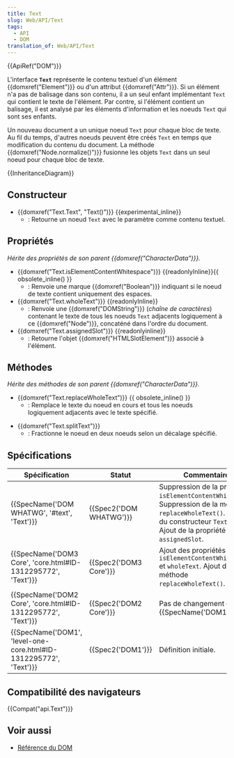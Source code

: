 ```yaml
---
title: Text
slug: Web/API/Text
tags:
  - API
  - DOM
translation_of: Web/API/Text
---
```

{{ApiRef("DOM")}}

L'interface **`Text`** représente le contenu textuel d'un élément {{domxref("Element")}} ou d'un attribut {{domxref("Attr")}}. Si un élément n'a pas de balisage dans son contenu, il a un seul enfant implémentant `Text` qui contient le texte de l'élément.  Par contre, si l'élément contient un balisage, il est analysé par les éléments d'information et les noeuds `Text` qui sont ses enfants.

Un nouveau document a un unique noeud `Text` pour chaque bloc de texte. Au fil du temps, d'autres noeuds peuvent être créés `Text` en temps que modification du contenu du document.  La méthode {{domxref("Node.normalize()")}}  fusionne les objets `Text`  dans un seul noeud pour chaque bloc de texte.

{{InheritanceDiagram}}

## Constructeur

- {{domxref("Text.Text", "Text()")}} {{experimental_inline}}
  - : Retourne un noeud `Text` avec le paramètre comme contenu textuel.

## Propriétés

_Hérite des propriétés de son parent {{domxref("CharacterData")}}._

- {{domxref("Text.isElementContentWhitespace")}} {{readonlyInline}}{{ obsolete_inline() }}
  - : Renvoie une marque {{domxref("Boolean")}} indiquant si le noeud de texte contient uniquement des espaces.
- {{domxref("Text.wholeText")}} {{readonlyInline}}
  - : Renvoie une {{domxref("DOMString")}} (_chaîne de caractères_) contenant le texte de tous les noeuds `Text` adjacents logiquement à ce {{domxref("Node")}}, concaténé dans l'ordre du document.
- {{domxref("Text.assignedSlot")}} {{readonlyinline}}
  - : Retourne l'objet {{domxref("HTMLSlotElement")}}  associé à l'élément.

## Méthodes

_Hérite des méthodes de son parent {{domxref("CharacterData")}}._

<!---->

- {{domxref("Text.replaceWholeText")}} {{ obsolete_inline() }}
  - : Remplace le texte du noeud en cours et tous les noeuds logiquement adjacents avec le texte spécifié.

<!---->

- {{domxref("Text.splitText")}}
  - : Fractionne le noeud en deux noeuds selon un décalage spécifié.

## Spécifications

| Spécification                                                                            | Statut                           | Commentaire                                                                                                                                                                     |
| ---------------------------------------------------------------------------------------- | -------------------------------- | ------------------------------------------------------------------------------------------------------------------------------------------------------------------------------- |
| {{SpecName('DOM WHATWG', '#text', 'Text')}}                                 | {{Spec2('DOM WHATWG')}} | Suppression de la propriété `isElementContentWhitespace`. Suppression de la méthode `replaceWholeText()`. Ajout du constructeur `Text()`. Ajout de la propriété `assignedSlot`. |
| {{SpecName('DOM3 Core', 'core.html#ID-1312295772', 'Text')}}         | {{Spec2('DOM3 Core')}}     | Ajout des propriétés `isElementContentWhitespace` et `wholeText`. Ajout de la méthode `replaceWholeText()`.                                                                     |
| {{SpecName('DOM2 Core', 'core.html#ID-1312295772', 'Text')}}         | {{Spec2('DOM2 Core')}}     | Pas de changement depuis {{SpecName('DOM1')}}.                                                                                                                          |
| {{SpecName('DOM1', 'level-one-core.html#ID-1312295772', 'Text')}} | {{Spec2('DOM1')}}         | Définition initiale.                                                                                                                                                            |

## Compatibilité des navigateurs

{{Compat("api.Text")}}

## Voir aussi

- [Référence du DOM](/fr/docs/Web/API/Document_Object_Model)
